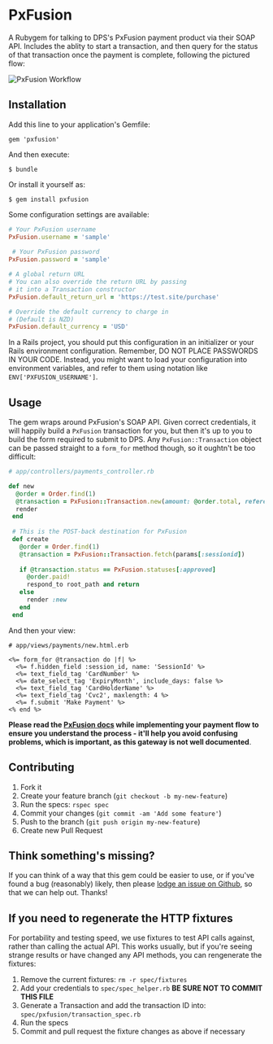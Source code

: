 # PxFusion

A Rubygem for talking to DPS's PxFusion payment product via their SOAP API. Includes the ablity to start a transaction, and then query for the status of that transaction once the payment is complete, following the pictured flow:

![PxFusion Workflow](http://www.paymentexpress.com/DPS/media/technical/Work_Flow.png)

## Installation

Add this line to your application's Gemfile:

    gem 'pxfusion'

And then execute:

    $ bundle

Or install it yourself as:

    $ gem install pxfusion
    
Some configuration settings are available:

``` ruby
# Your PxFusion username
PxFusion.username = 'sample'
      
 # Your PxFusion password
PxFusion.password = 'sample'

# A global return URL
# You can also override the return URL by passing
# it into a Transaction constructor
PxFusion.default_return_url = 'https://test.site/purchase'

# Override the default currency to charge in
# (Default is NZD)
PxFusion.default_currency = 'USD'
```
   
In a Rails project, you should put this configuration in an initializer or your Rails
environment configuration. Remember, DO NOT PLACE PASSWORDS IN YOUR CODE. Instead, you 
might want to load your configuration into environment variables, and refer to them 
using notation like `ENV['PXFUSION_USERNAME']`.     

## Usage

The gem wraps around PxFusion's SOAP API. Given correct credentials, it will happily build a `PxFusion` transaction for you, but then it's up to you to build the form required to submit to DPS. Any `PxFusion::Transaction` object can be passed straight to a `form_for` method though, so it oughtn't be too difficult:

``` ruby
# app/controllers/payments_controller.rb

def new
  @order = Order.find(1)
  @transaction = PxFusion::Transaction.new(amount: @order.total, reference: @order.to_param, return_url: payments_path)
  render
 end
 
 # This is the POST-back destination for PxFusion
 def create
   @order = Order.find(1)
   @transaction = PxFusion::Transaction.fetch(params[:sessionid])
   
   if @transaction.status == PxFusion.statuses[:approved]
     @order.paid!
     respond_to root_path and return
   else
     render :new
   end
 end
 ```
 
 And then your view:
 
 ``` erb
 # app/views/payments/new.html.erb
 
 <%= form_for @transaction do |f| %>
   <%= f.hidden_field :session_id, name: 'SessionId' %>
   <%= text_field_tag 'CardNumber' %>
   <%= date_select_tag 'ExpiryMonth', include_days: false %>
   <%= text_field_tag 'CardHolderName' %>
   <%= text_field_tag 'Cvc2', maxlength: 4 %>
   <%= f.submit 'Make Payment' %>
<% end %>
```

**Please read the [PxFusion docs](http://www.paymentexpress.com/Technical_Resources/Ecommerce_NonHosted/PxFusion) while implementing your payment flow to ensure you understand the process - it'll help you avoid confusing problems, which is important, as this gateway is not well documented**.



## Contributing

1. Fork it
2. Create your feature branch (`git checkout -b my-new-feature`)
3. Run the specs: `rspec spec`
3. Commit your changes (`git commit -am 'Add some feature'`)
4. Push to the branch (`git push origin my-new-feature`)
5. Create new Pull Request

## Think something's missing?

If you can think of a way that this gem could be easier to use, or if you've found a bug (reasonably) likely, then please [lodge an issue on Github](https://github.com/3months/pxfusion/issues/), so that we can help out. Thanks!


## If you need to regenerate the HTTP fixtures

For portability and testing speed, we use fixtures to test API calls against, rather than calling the actual API. This works usually, but if you're seeing strange results or have changed any API methods, you can rengenerate the fixtures:

1. Remove the current fixtures: `rm -r spec/fixtures`
3. Add your credentials to `spec/spec_helper.rb` **BE SURE NOT TO COMMIT THIS FILE**
4. Generate a Transaction and add the transaction ID into: `spec/pxfusion/transaction_spec.rb`
5. Run the specs 
6. Commit and pull request the fixture changes as above if necessary


